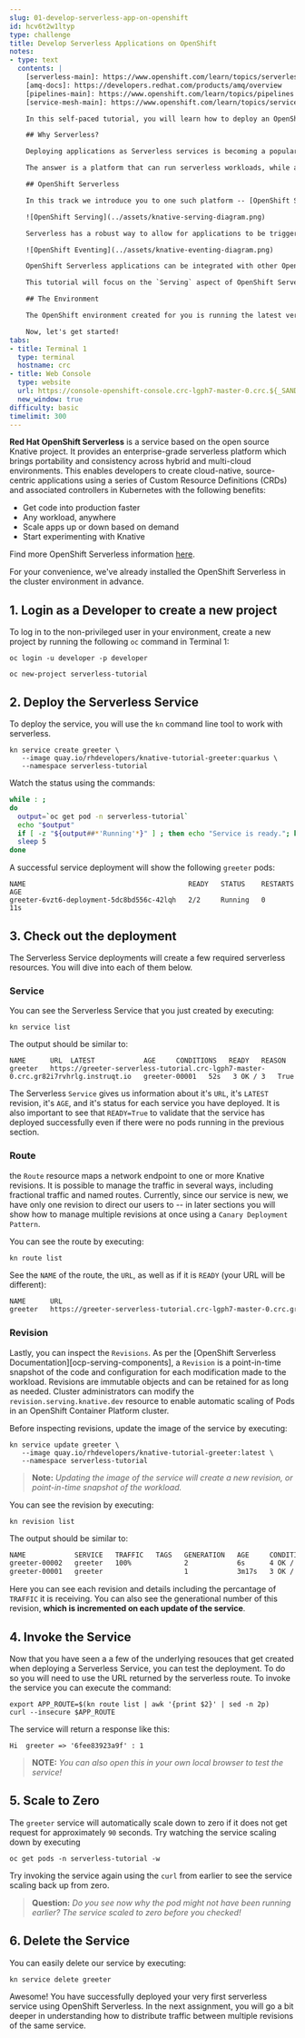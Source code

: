 ```yaml
---
slug: 01-develop-serverless-app-on-openshift
id: hcv6t2w1ltyp
type: challenge
title: Develop Serverless Applications on OpenShift
notes:
- type: text
  contents: |
    [serverless-main]: https://www.openshift.com/learn/topics/serverless
    [amq-docs]: https://developers.redhat.com/products/amq/overview
    [pipelines-main]: https://www.openshift.com/learn/topics/pipelines
    [service-mesh-main]: https://www.openshift.com/learn/topics/service-mesh

    In this self-paced tutorial, you will learn how to deploy an OpenShift Serverless, which provides a development model to remove the overhead of server provisioning and maintenance from the developer.

    ## Why Serverless?

    Deploying applications as Serverless services is becoming a popular architectural style. It seems like many organizations assume that _Functions as a Service (FaaS)_ implies a serverless architecture. We think it is more accurate to say that FaaS is one of the ways to utilize serverless, although it is not the only way. This raises a super critical question for enterprises that may have applications which could be monolith or a microservice: What is the easiest path to serverless application deployment?

    The answer is a platform that can run serverless workloads, while also enabling you to have complete control of the configuration, building, and deployment. Ideally, the platform also supports deploying the applications as linux containers.

    ## OpenShift Serverless

    In this track we introduce you to one such platform -- [OpenShift Serverless][serverless-main].  OpenShift Serverless helps developers to deploy and run applications that will scale up or scale to zero on-demand. Applications are packaged as OCI compliant Linux containers that can be run anywhere.  This is known as `Serving`.

    ![OpenShift Serving](../assets/knative-serving-diagram.png)

    Serverless has a robust way to allow for applications to be triggered by a variety of event sources, such as events from your own applications, cloud services from multiple providers, Software as a Service (SaaS) systems and Red Hat Services ([AMQ Streams][amq-docs]).  This is known as `Eventing`.

    ![OpenShift Eventing](../assets/knative-eventing-diagram.png)

    OpenShift Serverless applications can be integrated with other OpenShift services, such as OpenShift [Pipelines][pipelines-main], and [Service Mesh][service-mesh-main], delivering a complete serverless application development and deployment experience.

    This tutorial will focus on the `Serving` aspect of OpenShift Serverless as the first diagram showcases.  Be on the lookout for additional tutorials to dig further into Serverless, specifically `Eventing`.

    ## The Environment

    The OpenShift environment created for you is running the latest version of the OpenShift Container Platform. This deployment is a self-contained environment that provides everything you need to be successful learning the platform. This includes a preconfigured command line environment, the OpenShift web console, public URLs, and sample applications.

    Now, let's get started!
tabs:
- title: Terminal 1
  type: terminal
  hostname: crc
- title: Web Console
  type: website
  url: https://console-openshift-console.crc-lgph7-master-0.crc.${_SANDBOX_ID}.instruqt.io
  new_window: true
difficulty: basic
timelimit: 300
---
```


**Red Hat OpenShift Serverless** is a service based on the open source Knative project. It provides an enterprise-grade serverless platform which brings portability and consistency across hybrid and multi-cloud environments. This enables developers to create cloud-native, source-centric applications using a series of Custom Resource Definitions (CRDs) and associated controllers in Kubernetes with the following benefits:

* Get code into production faster
* Any workload, anywhere
* Scale apps up or down based on demand
* Start experimenting with Knative

Find more OpenShift Serverless information [here](https://www.redhat.com/en/technologies/cloud-computing/openshift/serverless).

For your convenience, we've already installed the OpenShift Serverless in the cluster environment in advance.

## 1. Login as a Developer to create a new project

To log in to the non-privileged user in your environment, create a new project by running the following `oc` command in Terminal 1:

```
oc login -u developer -p developer

oc new-project serverless-tutorial
```

## 2. Deploy the Serverless Service

To deploy the service, you will use the `kn` command line tool to work with serverless.

```
kn service create greeter \
   --image quay.io/rhdevelopers/knative-tutorial-greeter:quarkus \
   --namespace serverless-tutorial
```

Watch the status using the commands:

```bash
while : ;
do
  output=`oc get pod -n serverless-tutorial`
  echo "$output"
  if [ -z "${output##*'Running'*}" ] ; then echo "Service is ready."; break; fi;
  sleep 5
done
```

A successful service deployment will show the following `greeter` pods:

```
NAME                                        READY   STATUS    RESTARTS   AGE
greeter-6vzt6-deployment-5dc8bd556c-42lqh   2/2     Running   0          11s
```

## 3. Check out the deployment

The Serverless Service deployments will create a few required serverless resources.  You will dive into each of them below.

### Service

You can see the Serverless Service that you just created by executing:

```
kn service list
```

The output should be similar to:

```
NAME      URL  LATEST            AGE     CONDITIONS   READY   REASON
greeter   https://greeter-serverless-tutorial.crc-lgph7-master-0.crc.gr82i7rvhrlg.instruqt.io   greeter-00001   52s   3 OK / 3   True
```
The Serverless `Service` gives us information about it's `URL`, it's `LATEST` revision, it's `AGE`, and it's status for each service you have deployed.  It is also important to see that `READY=True` to validate that the service has deployed successfully even if there were no pods running in the previous section.

### Route

the `Route` resource maps a network endpoint to one or more Knative revisions. It is possible to manage the traffic in several ways, including fractional traffic and named routes.  Currently, since our service is new, we have only one revision to direct our users to -- in later sections you will show how to manage multiple revisions at once using a `Canary Deployment Pattern`.

You can see the route by executing:
```
kn route list
```

See the `NAME` of the route, the `URL`, as well as if it is `READY` (your URL will be different):

```bash
NAME      URL                                                                                   READY
greeter   https://greeter-serverless-tutorial.crc-lgph7-master-0.crc.gr82i7rvhrlg.instruqt.io   True
```

### Revision

Lastly, you can inspect the `Revisions`.  As per the [OpenShift Serverless Documentation][ocp-serving-components], a `Revision` is a point-in-time snapshot of the code and configuration for each modification made to the workload. Revisions are immutable objects and can be retained for as long as needed. Cluster administrators can modify the `revision.serving.knative.dev` resource to enable automatic scaling of Pods in an OpenShift Container Platform cluster.

Before inspecting revisions, update the image of the service by executing:

```
kn service update greeter \
   --image quay.io/rhdevelopers/knative-tutorial-greeter:latest \
   --namespace serverless-tutorial
```

> **Note:** *Updating the image of the service will create a new revision, or point-in-time snapshot of the workload.*

You can see the revision by executing:
```
kn revision list
```

The output should be similar to:
```bash
NAME            SERVICE   TRAFFIC   TAGS   GENERATION   AGE     CONDITIONS   READY   REASON
greeter-00002   greeter   100%             2            6s      4 OK / 4     True
greeter-00001   greeter                    1            3m17s   3 OK / 4     True
```

Here you can see each revision and details including the percantage of `TRAFFIC` it is receiving.  You can also see the generational number of this revision, **which is incremented on each update of the service**.

## 4. Invoke the Service

Now that you have seen a a few of the underlying resouces that get created when deploying a Serverless Service, you can test the deployment.  To do so you will need to use the URL returned by the serverless route.  To invoke the service you can execute the command:

```
export APP_ROUTE=$(kn route list | awk '{print $2}' | sed -n 2p)
curl --insecure $APP_ROUTE
```

The service will return a response like this:

```
Hi  greeter => '6fee83923a9f' : 1
```

> **NOTE:** *You can also open this in your own local browser to test the service!*

## 5. Scale to Zero

The `greeter` service will automatically scale down to zero if it does not get request for approximately `90` seconds.  Try watching the service scaling down by executing

```
oc get pods -n serverless-tutorial -w
```

Try invoking the service again using the `curl` from earlier to see the service scaling back up from zero.

> **Question:** *Do you see now why the pod might not have been running earlier? The service scaled to zero before you checked!*

## 6. Delete the Service

You can easily delete our service by executing:

```
kn service delete greeter
```

Awesome! You have successfully deployed your very first serverless service using OpenShift Serverless. In the next assignment, you will go a bit deeper in understanding how to distribute traffic between multiple revisions of the same service.